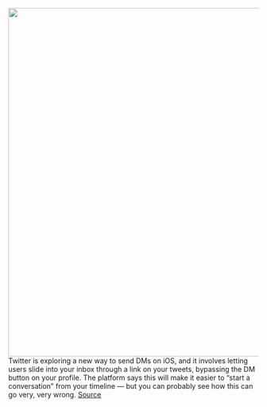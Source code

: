 <img src='https://cdn.vox-cdn.com/thumbor/qi4u-66gSXu7nDnn6Z64NNKu1AM=/0x0:2040x1360/1200x800/filters:focal(857x517:1183x843)/cdn.vox-cdn.com/uploads/chorus_image/image/70477296/acastro_180827_1777_0002.0.jpg' width='700px' /><br/>
Twitter is exploring a new way to send DMs on iOS, and it involves letting users slide into your inbox through a link on your tweets, bypassing the DM button on your profile. The platform says this will make it easier to “start a conversation” from your timeline — but you can probably see how this can go very, very wrong.
<a href='https://www.theverge.com/2022/2/6/22920547/twitter-direct-dm-test-terrible-idea-bullying-harassment'> Source <a/>